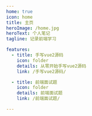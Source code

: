 ```yaml
---
home: true
icon: home
title: 主页
heroImage: /home.jpg
heroText: 个人笔记
tagline: 记录前端学习

features:
  - title: 手写vue2源码
    icon: folder
    details: 从零开始手写vue2源码
    link: /手写vue2源码/

  - title: 前端面试题
    icon: folder
    details: 前端面试题
    link: /前端面试题/

---
```


